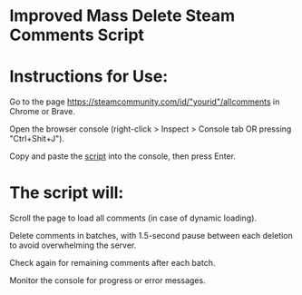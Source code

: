 # Improved Mass Delete Steam Comments Script

# Instructions for Use:

Go to the page https://steamcommunity.com/id/"yourid"/allcomments in Chrome or Brave.

Open the browser console (right-click > Inspect > Console tab OR pressing "Ctrl+Shit+J").

Copy and paste the [script](https://github.com/f4k1zx/Improved-Mass-Delete-Steam-Comments-Script/blob/main/Improved%20Mass%20Delete%20Steam%20Comments%20Script.js) into the console, then press Enter.

# The script will:

Scroll the page to load all comments (in case of dynamic loading).

Delete comments in batches, with 1.5-second pause between each deletion to avoid overwhelming the server.

Check again for remaining comments after each batch.

Monitor the console for progress or error messages.
